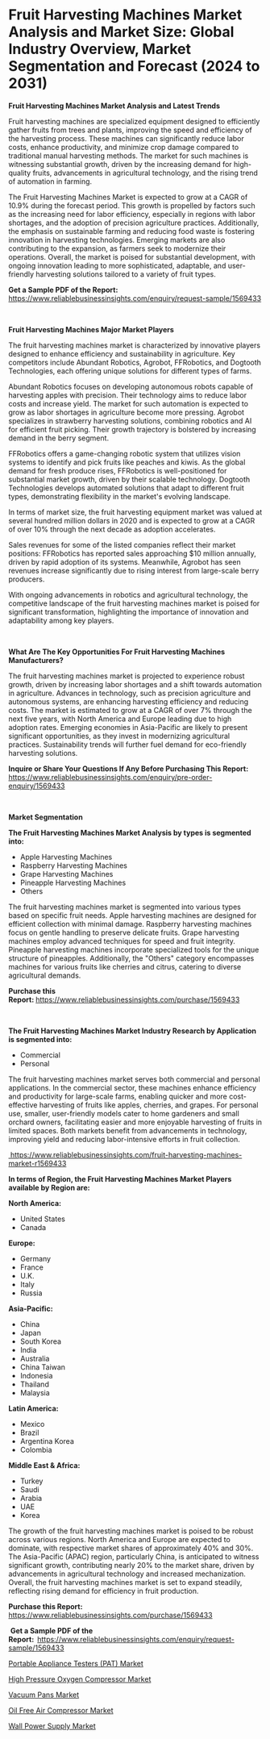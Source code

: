 <p><h1>Fruit Harvesting Machines Market Analysis and Market Size: Global Industry Overview, Market Segmentation and Forecast (2024 to 2031)</h1></p><p><strong>Fruit Harvesting Machines Market Analysis and Latest Trends</strong></p>
<p><p>Fruit harvesting machines are specialized equipment designed to efficiently gather fruits from trees and plants, improving the speed and efficiency of the harvesting process. These machines can significantly reduce labor costs, enhance productivity, and minimize crop damage compared to traditional manual harvesting methods. The market for such machines is witnessing substantial growth, driven by the increasing demand for high-quality fruits, advancements in agricultural technology, and the rising trend of automation in farming.</p><p>The Fruit Harvesting Machines Market is expected to grow at a CAGR of 10.9% during the forecast period. This growth is propelled by factors such as the increasing need for labor efficiency, especially in regions with labor shortages, and the adoption of precision agriculture practices. Additionally, the emphasis on sustainable farming and reducing food waste is fostering innovation in harvesting technologies. Emerging markets are also contributing to the expansion, as farmers seek to modernize their operations. Overall, the market is poised for substantial development, with ongoing innovation leading to more sophisticated, adaptable, and user-friendly harvesting solutions tailored to a variety of fruit types.</p></p>
<p><strong>Get a Sample PDF of the Report:&nbsp;</strong> <a href="https://www.reliablebusinessinsights.com/enquiry/request-sample/1569433?utm_campaign=97&utm_medium=2&utm_source=Github&utm_content=ia&utm_term=19102024&utm_id=fruit-harvesting-machines">https://www.reliablebusinessinsights.com/enquiry/request-sample/1569433</a></p>
<p>&nbsp;</p>
<p><strong>Fruit Harvesting Machines Major Market Players</strong></p>
<p><p>The fruit harvesting machines market is characterized by innovative players designed to enhance efficiency and sustainability in agriculture. Key competitors include Abundant Robotics, Agrobot, FFRobotics, and Dogtooth Technologies, each offering unique solutions for different types of farms.</p><p>Abundant Robotics focuses on developing autonomous robots capable of harvesting apples with precision. Their technology aims to reduce labor costs and increase yield. The market for such automation is expected to grow as labor shortages in agriculture become more pressing. Agrobot specializes in strawberry harvesting solutions, combining robotics and AI for efficient fruit picking. Their growth trajectory is bolstered by increasing demand in the berry segment.</p><p>FFRobotics offers a game-changing robotic system that utilizes vision systems to identify and pick fruits like peaches and kiwis. As the global demand for fresh produce rises, FFRobotics is well-positioned for substantial market growth, driven by their scalable technology. Dogtooth Technologies develops automated solutions that adapt to different fruit types, demonstrating flexibility in the market's evolving landscape.</p><p>In terms of market size, the fruit harvesting equipment market was valued at several hundred million dollars in 2020 and is expected to grow at a CAGR of over 10% through the next decade as adoption accelerates.</p><p>Sales revenues for some of the listed companies reflect their market positions: FFRobotics has reported sales approaching $10 million annually, driven by rapid adoption of its systems. Meanwhile, Agrobot has seen revenues increase significantly due to rising interest from large-scale berry producers.</p><p>With ongoing advancements in robotics and agricultural technology, the competitive landscape of the fruit harvesting machines market is poised for significant transformation, highlighting the importance of innovation and adaptability among key players.</p></p>
<p>&nbsp;</p>
<p><strong>What Are The Key Opportunities For Fruit Harvesting Machines Manufacturers?</strong></p>
<p><p>The fruit harvesting machines market is projected to experience robust growth, driven by increasing labor shortages and a shift towards automation in agriculture. Advances in technology, such as precision agriculture and autonomous systems, are enhancing harvesting efficiency and reducing costs. The market is estimated to grow at a CAGR of over 7% through the next five years, with North America and Europe leading due to high adoption rates. Emerging economies in Asia-Pacific are likely to present significant opportunities, as they invest in modernizing agricultural practices. Sustainability trends will further fuel demand for eco-friendly harvesting solutions.</p></p>
<p><strong>Inquire or Share Your Questions If Any Before Purchasing This Report:</strong> <a href="https://www.reliablebusinessinsights.com/enquiry/pre-order-enquiry/1569433?utm_campaign=97&utm_medium=2&utm_source=Github&utm_content=ia&utm_term=19102024&utm_id=fruit-harvesting-machines">https://www.reliablebusinessinsights.com/enquiry/pre-order-enquiry/1569433</a></p>
<p>&nbsp;</p>
<p><strong>Market Segmentation</strong></p>
<p><strong>The Fruit Harvesting Machines Market Analysis by types is segmented into:</strong></p>
<p><ul><li>Apple Harvesting Machines</li><li>Raspberry Harvesting Machines</li><li>Grape Harvesting Machines</li><li>Pineapple Harvesting Machines</li><li>Others</li></ul></p>
<p><p>The fruit harvesting machines market is segmented into various types based on specific fruit needs. Apple harvesting machines are designed for efficient collection with minimal damage. Raspberry harvesting machines focus on gentle handling to preserve delicate fruits. Grape harvesting machines employ advanced techniques for speed and fruit integrity. Pineapple harvesting machines incorporate specialized tools for the unique structure of pineapples. Additionally, the "Others" category encompasses machines for various fruits like cherries and citrus, catering to diverse agricultural demands.</p></p>
<p><strong>Purchase this Report:&nbsp;</strong><a href="https://www.reliablebusinessinsights.com/purchase/1569433?utm_campaign=97&utm_medium=2&utm_source=Github&utm_content=ia&utm_term=19102024&utm_id=fruit-harvesting-machines">https://www.reliablebusinessinsights.com/purchase/1569433</a></p>
<p>&nbsp;</p>
<p><strong>The Fruit Harvesting Machines Market Industry Research by Application is segmented into:</strong></p>
<p><ul><li>Commercial</li><li>Personal</li></ul></p>
<p><p>The fruit harvesting machines market serves both commercial and personal applications. In the commercial sector, these machines enhance efficiency and productivity for large-scale farms, enabling quicker and more cost-effective harvesting of fruits like apples, cherries, and grapes. For personal use, smaller, user-friendly models cater to home gardeners and small orchard owners, facilitating easier and more enjoyable harvesting of fruits in limited spaces. Both markets benefit from advancements in technology, improving yield and reducing labor-intensive efforts in fruit collection.</p></p>
<p><a href="https://www.reliablebusinessinsights.com/fruit-harvesting-machines-market-r1569433?utm_campaign=97&utm_medium=2&utm_source=Github&utm_content=ia&utm_term=19102024&utm_id=fruit-harvesting-machines">&nbsp;https://www.reliablebusinessinsights.com/fruit-harvesting-machines-market-r1569433</a></p>
<p><strong>In terms of Region, the Fruit Harvesting Machines Market Players available by Region are:</strong></p>
<p>
    <p> <strong> North America: </strong>
        <ul>
            <li>United States</li>
            <li>Canada</li>
        </ul>
        </p> 
    <p> <strong> Europe: </strong>
        <ul>
            <li>Germany</li>
            <li>France</li>
            <li>U.K.</li>
            <li>Italy</li>
            <li>Russia</li>
        </ul>
        </p> 
    <p> <strong> Asia-Pacific: </strong>
        <ul>
            <li>China</li>
            <li>Japan</li>
            <li>South Korea</li>
            <li>India</li>
            <li>Australia</li>
            <li>China Taiwan</li>
            <li>Indonesia</li>
            <li>Thailand</li>
            <li>Malaysia</li>
        </ul>
        </p> 
    <p> <strong> Latin America: </strong>
        <ul>
            <li>Mexico</li>
            <li>Brazil</li>
            <li>Argentina Korea</li>
            <li>Colombia</li>
        </ul>
        </p> 
    <p> <strong> Middle East & Africa: </strong>
        <ul>
            <li>Turkey</li>
            <li>Saudi</li>
            <li>Arabia</li>
            <li>UAE</li>
            <li>Korea</li>
        </ul>
    </p>
    </p>
<p><p>The growth of the fruit harvesting machines market is poised to be robust across various regions. North America and Europe are expected to dominate, with respective market shares of approximately 40% and 30%. The Asia-Pacific (APAC) region, particularly China, is anticipated to witness significant growth, contributing nearly 20% to the market share, driven by advancements in agricultural technology and increased mechanization. Overall, the fruit harvesting machines market is set to expand steadily, reflecting rising demand for efficiency in fruit production.</p></p>
<p><strong>Purchase this Report: </strong><a href="https://www.reliablebusinessinsights.com/purchase/1569433?utm_campaign=97&utm_medium=2&utm_source=Github&utm_content=ia&utm_term=19102024&utm_id=fruit-harvesting-machines">https://www.reliablebusinessinsights.com/purchase/1569433</a></p>
<p>&nbsp;<strong>Get a Sample PDF of the Report:&nbsp;&nbsp;</strong><a href="https://www.reliablebusinessinsights.com/enquiry/request-sample/1569433?utm_campaign=97&utm_medium=2&utm_source=Github&utm_content=ia&utm_term=19102024&utm_id=fruit-harvesting-machines">https://www.reliablebusinessinsights.com/enquiry/request-sample/1569433</a></p>
<p><strong></strong></p>
<p><p><a href="https://github.com/shebaharrifx/Market-Research-Report-List-1/blob/main/portable-appliance-testers-pat-market.md?utm_campaign=97&utm_medium=2&utm_source=Github&utm_content=ia&utm_term=19102024&utm_id=fruit-harvesting-machines">Portable Appliance Testers (PAT) Market</a></p><p><a href="https://issuu.com/reportprime-2/docs/high-pressure-oxygen-compressor-mar_ce99acb8b9cb72?utm_campaign=97&utm_medium=2&utm_source=Github&utm_content=ia&utm_term=19102024&utm_id=fruit-harvesting-machines">High Pressure Oxygen Compressor Market</a></p><p><a href="https://github.com/yoreivesal/Market-Research-Report-List-1/blob/main/vacuum-pans-market.md?utm_campaign=97&utm_medium=2&utm_source=Github&utm_content=ia&utm_term=19102024&utm_id=fruit-harvesting-machines">Vacuum Pans Market</a></p><p><a href="https://issuu.com/reportprime-2/docs/oil-free-air-compressor-market-size_521e58a399f3ec?utm_campaign=97&utm_medium=2&utm_source=Github&utm_content=ia&utm_term=19102024&utm_id=fruit-harvesting-machines">Oil Free Air Compressor Market</a></p><p><a href="https://www.linkedin.com/pulse/global-wall-power-supply-market-opportunities-forecast-period-a3nmc?utm_campaign=97&utm_medium=2&utm_source=Github&utm_content=ia&utm_term=19102024&utm_id=fruit-harvesting-machines">Wall Power Supply Market</a></p></p>